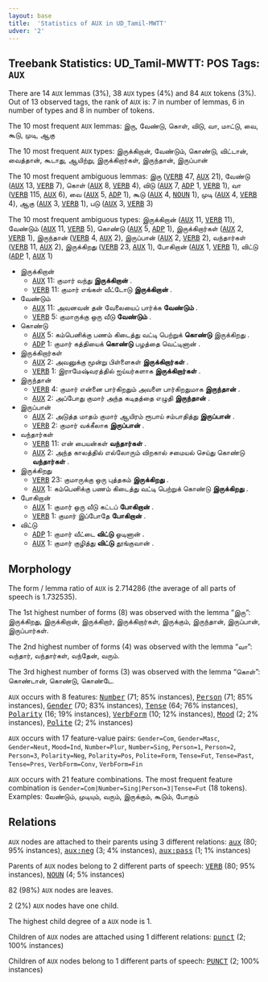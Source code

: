 ```yaml
---
layout: base
title:  'Statistics of AUX in UD_Tamil-MWTT'
udver: '2'
---
```


## Treebank Statistics: UD_Tamil-MWTT: POS Tags: `AUX`

There are 14 `AUX` lemmas (3%), 38 `AUX` types (4%) and 84 `AUX` tokens (3%).
Out of 13 observed tags, the rank of `AUX` is: 7 in number of lemmas, 6 in number of types and 8 in number of tokens.

The 10 most frequent `AUX` lemmas: இரு, வேண்டு, கொள், விடு, வா, மாட்டு, வை, கூடு, முடி, ஆகு

The 10 most frequent `AUX` types:  இருக்கிறான், வேண்டும், கொண்டு, விட்டான், வைத்தான், கூடாது, ஆயிற்று, இருக்கிறார்கள், இருந்தான், இருப்பான்

The 10 most frequent ambiguous lemmas: இரு (<tt><a href="ta_mwtt-pos-VERB.html">VERB</a></tt> 47, <tt><a href="ta_mwtt-pos-AUX.html">AUX</a></tt> 21), வேண்டு (<tt><a href="ta_mwtt-pos-AUX.html">AUX</a></tt> 13, <tt><a href="ta_mwtt-pos-VERB.html">VERB</a></tt> 7), கொள் (<tt><a href="ta_mwtt-pos-AUX.html">AUX</a></tt> 8, <tt><a href="ta_mwtt-pos-VERB.html">VERB</a></tt> 4), விடு (<tt><a href="ta_mwtt-pos-AUX.html">AUX</a></tt> 7, <tt><a href="ta_mwtt-pos-ADP.html">ADP</a></tt> 1, <tt><a href="ta_mwtt-pos-VERB.html">VERB</a></tt> 1), வா (<tt><a href="ta_mwtt-pos-VERB.html">VERB</a></tt> 115, <tt><a href="ta_mwtt-pos-AUX.html">AUX</a></tt> 6), வை (<tt><a href="ta_mwtt-pos-AUX.html">AUX</a></tt> 5, <tt><a href="ta_mwtt-pos-ADP.html">ADP</a></tt> 1), கூடு (<tt><a href="ta_mwtt-pos-AUX.html">AUX</a></tt> 4, <tt><a href="ta_mwtt-pos-NOUN.html">NOUN</a></tt> 1), முடி (<tt><a href="ta_mwtt-pos-AUX.html">AUX</a></tt> 4, <tt><a href="ta_mwtt-pos-VERB.html">VERB</a></tt> 4), ஆகு (<tt><a href="ta_mwtt-pos-AUX.html">AUX</a></tt> 3, <tt><a href="ta_mwtt-pos-VERB.html">VERB</a></tt> 1), படு (<tt><a href="ta_mwtt-pos-AUX.html">AUX</a></tt> 3, <tt><a href="ta_mwtt-pos-VERB.html">VERB</a></tt> 3)

The 10 most frequent ambiguous types:  இருக்கிறான் (<tt><a href="ta_mwtt-pos-AUX.html">AUX</a></tt> 11, <tt><a href="ta_mwtt-pos-VERB.html">VERB</a></tt> 11), வேண்டும் (<tt><a href="ta_mwtt-pos-AUX.html">AUX</a></tt> 11, <tt><a href="ta_mwtt-pos-VERB.html">VERB</a></tt> 5), கொண்டு (<tt><a href="ta_mwtt-pos-AUX.html">AUX</a></tt> 5, <tt><a href="ta_mwtt-pos-ADP.html">ADP</a></tt> 1), இருக்கிறார்கள் (<tt><a href="ta_mwtt-pos-AUX.html">AUX</a></tt> 2, <tt><a href="ta_mwtt-pos-VERB.html">VERB</a></tt> 1), இருந்தான் (<tt><a href="ta_mwtt-pos-VERB.html">VERB</a></tt> 4, <tt><a href="ta_mwtt-pos-AUX.html">AUX</a></tt> 2), இருப்பான் (<tt><a href="ta_mwtt-pos-AUX.html">AUX</a></tt> 2, <tt><a href="ta_mwtt-pos-VERB.html">VERB</a></tt> 2), வந்தார்கள் (<tt><a href="ta_mwtt-pos-VERB.html">VERB</a></tt> 11, <tt><a href="ta_mwtt-pos-AUX.html">AUX</a></tt> 2), இருக்கிறது (<tt><a href="ta_mwtt-pos-VERB.html">VERB</a></tt> 23, <tt><a href="ta_mwtt-pos-AUX.html">AUX</a></tt> 1), போகிறான் (<tt><a href="ta_mwtt-pos-AUX.html">AUX</a></tt> 1, <tt><a href="ta_mwtt-pos-VERB.html">VERB</a></tt> 1), விட்டு (<tt><a href="ta_mwtt-pos-ADP.html">ADP</a></tt> 1, <tt><a href="ta_mwtt-pos-AUX.html">AUX</a></tt> 1)


* இருக்கிறான்
  * <tt><a href="ta_mwtt-pos-AUX.html">AUX</a></tt> 11: குமார் வந்து <b>இருக்கிறான்</b> .
  * <tt><a href="ta_mwtt-pos-VERB.html">VERB</a></tt> 11: குமார் எங்கள் வீட்டோடு <b>இருக்கிறான்</b> .
* வேண்டும்
  * <tt><a href="ta_mwtt-pos-AUX.html">AUX</a></tt> 11: அவனவன் தன் வேலையைப் பார்க்க <b>வேண்டும்</b> .
  * <tt><a href="ta_mwtt-pos-VERB.html">VERB</a></tt> 5: குமாருக்கு ஒரு வீடு <b>வேண்டும்</b> .
* கொண்டு
  * <tt><a href="ta_mwtt-pos-AUX.html">AUX</a></tt> 5: கம்பெனிக்கு பணம் கிடைத்து வட்டி பெற்றுக் <b>கொண்டு</b> இருக்கிறது .
  * <tt><a href="ta_mwtt-pos-ADP.html">ADP</a></tt> 1: குமார் கத்தியைக் <b>கொண்டு</b> பழத்தை வெட்டினான் .
* இருக்கிறார்கள்
  * <tt><a href="ta_mwtt-pos-AUX.html">AUX</a></tt> 2: அவனுக்கு மூன்று பிள்ளைகள் <b>இருக்கிறார்கள்</b> .
  * <tt><a href="ta_mwtt-pos-VERB.html">VERB</a></tt> 1: இராமேஷ்வரத்தில் ஐய்யர்களாக <b>இருக்கிறார்கள்</b> .
* இருந்தான்
  * <tt><a href="ta_mwtt-pos-VERB.html">VERB</a></tt> 4: குமார் என்னை பார்கிறதும் அவளை பார்கிறதுமாக <b>இருந்தான்</b> .
  * <tt><a href="ta_mwtt-pos-AUX.html">AUX</a></tt> 2: அப்போது குமார் அந்த கடிதத்தை எழுதி <b>இருந்தான்</b> .
* இருப்பான்
  * <tt><a href="ta_mwtt-pos-AUX.html">AUX</a></tt> 2: அடுத்த மாதம் குமார் ஆயிரம் ரூபாய் சம்பாதித்து <b>இருப்பான்</b> .
  * <tt><a href="ta_mwtt-pos-VERB.html">VERB</a></tt> 2: குமார் வக்கீலாக <b>இருப்பான்</b> .
* வந்தார்கள்
  * <tt><a href="ta_mwtt-pos-VERB.html">VERB</a></tt> 11: என் பையன்கள் <b>வந்தார்கள்</b> .
  * <tt><a href="ta_mwtt-pos-AUX.html">AUX</a></tt> 2: அந்த காலத்தில் எல்லோரும் விறகால் சமையல் செய்து கொண்டு <b>வந்தார்கள்</b> .
* இருக்கிறது
  * <tt><a href="ta_mwtt-pos-VERB.html">VERB</a></tt> 23: குமாருக்கு ஒரு புத்தகம் <b>இருக்கிறது</b> .
  * <tt><a href="ta_mwtt-pos-AUX.html">AUX</a></tt> 1: கம்பெனிக்கு பணம் கிடைத்து வட்டி பெற்றுக் கொண்டு <b>இருக்கிறது</b> .
* போகிறான்
  * <tt><a href="ta_mwtt-pos-AUX.html">AUX</a></tt> 1: குமார் ஒரு வீடு கட்டப் <b>போகிறான்</b> .
  * <tt><a href="ta_mwtt-pos-VERB.html">VERB</a></tt> 1: குமார் இப்போதே <b>போகிறான்</b> .
* விட்டு
  * <tt><a href="ta_mwtt-pos-ADP.html">ADP</a></tt> 1: குமார் வீட்டை <b>விட்டு</b> ஓடினான் .
  * <tt><a href="ta_mwtt-pos-AUX.html">AUX</a></tt> 1: குமார் குழித்து <b>விட்டு</b> தூங்குவான் .

## Morphology

The form / lemma ratio of `AUX` is 2.714286 (the average of all parts of speech is 1.732535).

The 1st highest number of forms (8) was observed with the lemma “இரு”: இருக்கிறது, இருக்கிறான், இருக்கிறார், இருக்கிறார்கள், இருக்கும், இருந்தான், இருப்பான், இருப்பார்கள்.

The 2nd highest number of forms (4) was observed with the lemma “வா”: வந்தார், வந்தார்கள், வந்தேன், வரும்.

The 3rd highest number of forms (3) was observed with the lemma “கொள்”: கொண்டான், கொண்டு, கொண்டே.

`AUX` occurs with 8 features: <tt><a href="ta_mwtt-feat-Number.html">Number</a></tt> (71; 85% instances), <tt><a href="ta_mwtt-feat-Person.html">Person</a></tt> (71; 85% instances), <tt><a href="ta_mwtt-feat-Gender.html">Gender</a></tt> (70; 83% instances), <tt><a href="ta_mwtt-feat-Tense.html">Tense</a></tt> (64; 76% instances), <tt><a href="ta_mwtt-feat-Polarity.html">Polarity</a></tt> (16; 19% instances), <tt><a href="ta_mwtt-feat-VerbForm.html">VerbForm</a></tt> (10; 12% instances), <tt><a href="ta_mwtt-feat-Mood.html">Mood</a></tt> (2; 2% instances), <tt><a href="ta_mwtt-feat-Polite.html">Polite</a></tt> (2; 2% instances)

`AUX` occurs with 17 feature-value pairs: `Gender=Com`, `Gender=Masc`, `Gender=Neut`, `Mood=Ind`, `Number=Plur`, `Number=Sing`, `Person=1`, `Person=2`, `Person=3`, `Polarity=Neg`, `Polarity=Pos`, `Polite=Form`, `Tense=Fut`, `Tense=Past`, `Tense=Pres`, `VerbForm=Conv`, `VerbForm=Fin`

`AUX` occurs with 21 feature combinations.
The most frequent feature combination is `Gender=Com|Number=Sing|Person=3|Tense=Fut` (18 tokens).
Examples: வேண்டும், முடியும், வரும், இருக்கும், கூடும், போகும்


## Relations

`AUX` nodes are attached to their parents using 3 different relations: <tt><a href="ta_mwtt-dep-aux.html">aux</a></tt> (80; 95% instances), <tt><a href="ta_mwtt-dep-aux-neg.html">aux:neg</a></tt> (3; 4% instances), <tt><a href="ta_mwtt-dep-aux-pass.html">aux:pass</a></tt> (1; 1% instances)

Parents of `AUX` nodes belong to 2 different parts of speech: <tt><a href="ta_mwtt-pos-VERB.html">VERB</a></tt> (80; 95% instances), <tt><a href="ta_mwtt-pos-NOUN.html">NOUN</a></tt> (4; 5% instances)

82 (98%) `AUX` nodes are leaves.

2 (2%) `AUX` nodes have one child.

The highest child degree of a `AUX` node is 1.

Children of `AUX` nodes are attached using 1 different relations: <tt><a href="ta_mwtt-dep-punct.html">punct</a></tt> (2; 100% instances)

Children of `AUX` nodes belong to 1 different parts of speech: <tt><a href="ta_mwtt-pos-PUNCT.html">PUNCT</a></tt> (2; 100% instances)

